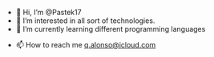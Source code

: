- 👋 Hi, I’m @Pastek17
- 👀 I’m interested in all sort of technologies.
- 🌱 I’m currently learning different programming languages
<!-- - 💞️ I’m looking to collaborate on ...--->
- 📫 How to reach me q.alonso@icloud.com

<!---
Pastek17/Pastek17 is a ✨ special ✨ repository because its `README.md` (this file) appears on your GitHub profile.
You can click the Preview link to take a look at your changes.
--->
